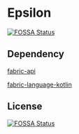 # Epsilon
[![FOSSA Status](https://app.fossa.com/api/projects/git%2Bgithub.com%2FEnaium%2FEpsilon.svg?type=shield)](https://app.fossa.com/projects/git%2Bgithub.com%2FEnaium%2FEpsilon?ref=badge_shield)

## Dependency
[fabric-api](https://www.curseforge.com/minecraft/mc-mods/fabric-api)

[fabric-language-kotlin](https://www.curseforge.com/minecraft/mc-mods/fabric-language-kotlin)


## License
[![FOSSA Status](https://app.fossa.com/api/projects/git%2Bgithub.com%2FEnaium%2FEpsilon.svg?type=large)](https://app.fossa.com/projects/git%2Bgithub.com%2FEnaium%2FEpsilon?ref=badge_large)